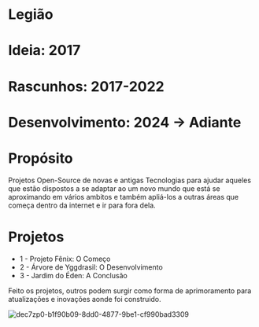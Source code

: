 # Legião

# Ideia: 2017

# Rascunhos: 2017-2022

# Desenvolvimento: 2024 -> Adiante

# Propósito

Projetos Open-Source de novas e antigas Tecnologias para ajudar aqueles que estão dispostos a se adaptar ao um novo mundo que está se aproximando em vários ambitos e também apliá-los a outras áreas que começa dentro da internet e ir para fora dela.

# Projetos
- 1 - Projeto Fênix: O Começo
- 2 - Árvore de Yggdrasil: O Desenvolvimento
- 3 - Jardim do Éden: A Conclusão

Feito os projetos, outros podem surgir como forma de aprimoramento para atualizações e inovações aonde foi construido.

![dec7zp0-b1f90b09-8dd0-4877-9be1-cf990bad3309](https://github.com/Nicolau-369/Legi-o/assets/160781135/50be057d-b847-4400-9637-8d3ce071402b)
